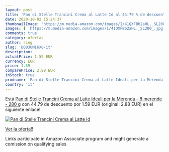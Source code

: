 ```yaml
---
layout: post
title: 'Pan di Stelle Trancini Crema al Latte Id al 44.79 % de descuento'
date: 2020-10-02 15:24:37
thumbnailImage: 'https://m.media-amazon.com/images/I/41QXFBb2aHL._SL200_.jpg'
images: [ 'https://m.media-amazon.com/images/I/41QXFBb2aHL._SL200_.jpg' ]
comments: true
category: ofertas
author: ring
slug: 'B003UMI6X8-it'
description:
actualPrice: 1.59 EUR
currency: EUR
price: 1.59
comparePrice: 2.88 EUR
inStock: true
prodname: 'Pan di Stelle Trancini Crema al Latte Ideali per la Merenda - 8 merende - 280 g'
country: 'it'
---
```


Está [Pan di Stelle Trancini Crema al Latte Ideali per la Merenda - 8 merende - 280 g](https://www.amazon.it/dp/B003UMI6X8/?tag=tolees00-21) con 44.79 de descuento por 1.59 EUR (original: 2.88 EUR) en el siguiente enlace!

[![Pan di Stelle Trancini Crema al Latte Id](https://m.media-amazon.com/images/I/41QXFBb2aHL._SL200_.jpg)](https://www.amazon.it/dp/B003UMI6X8/?tag=tolees00-21)

[Ver la oferta!!](https://www.amazon.it/dp/B003UMI6X8/?tag=tolees00-21)

Links participate in Amazon Associate program and might generate a comission on qualifying sales


